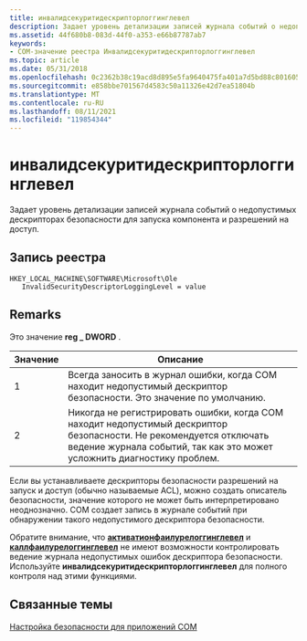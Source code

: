 ```yaml
---
title: инвалидсекуритидескрипторлоггинглевел
description: Задает уровень детализации записей журнала событий о недопустимых дескрипторах безопасности для запуска компонента и разрешений на доступ.
ms.assetid: 44f680b8-083d-44f0-a353-e66b87787ab7
keywords:
- COM-значение реестра Инвалидсекуритидескрипторлоггинглевел
ms.topic: article
ms.date: 05/31/2018
ms.openlocfilehash: 0c2362b38c19acd8d895e5fa9640475fa401a7d5bd88c8016056df2d22c3a579
ms.sourcegitcommit: e858bbe701567d4583c50a11326e42d7ea51804b
ms.translationtype: MT
ms.contentlocale: ru-RU
ms.lasthandoff: 08/11/2021
ms.locfileid: "119854344"
---
```

# <a name="invalidsecuritydescriptorlogginglevel"></a>инвалидсекуритидескрипторлоггинглевел

Задает уровень детализации записей журнала событий о недопустимых дескрипторах безопасности для запуска компонента и разрешений на доступ.

## <a name="registry-entry"></a>Запись реестра

```
HKEY_LOCAL_MACHINE\SOFTWARE\Microsoft\Ole
   InvalidSecurityDescriptorLoggingLevel = value
```

## <a name="remarks"></a>Remarks

Это значение **reg \_ DWORD** .



| Значение | Описание                                                                                                                                                                    |
|-------|--------------------------------------------------------------------------------------------------------------------------------------------------------------------------------|
| 1     | Всегда заносить в журнал ошибки, когда COM находит недопустимый дескриптор безопасности. Это значение по умолчанию.                                                                                  |
| 2     | Никогда не регистрировать ошибки, когда COM находит недопустимый дескриптор безопасности. Не рекомендуется отключать ведение журнала событий, так как это может усложнить диагностику проблем. |



 

Если вы устанавливаете дескрипторы безопасности разрешений на запуск и доступ (обычно называемые ACL), можно создать описатель безопасности, значение которого не может быть интерпретировано неоднозначно. COM создает запись в журнале событий при обнаружении такого недопустимого дескриптора безопасности.

Обратите внимание, что [**активатионфаилурелоггинглевел**](activationfailurelogginglevel.md) и [**каллфаилурелоггинглевел**](callfailurelogginglevel.md) не имеют возможности контролировать ведение журнала недопустимых ошибок дескриптора безопасности. Используйте **инвалидсекуритидескрипторлоггинглевел** для полного контроля над этими функциями.

## <a name="related-topics"></a>Связанные темы

<dl> <dt>

[Настройка безопасности для приложений COM](setting-security-for-com-applications.md)
</dt> </dl>

 

 




